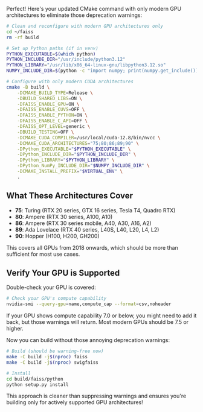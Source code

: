 Perfect! Here's your updated CMake command with only modern GPU architectures to eliminate those deprecation warnings:

```bash
# Clean and reconfigure with modern GPU architectures only
cd ~/faiss
rm -rf build

# Set up Python paths (if in venv)
PYTHON_EXECUTABLE=$(which python)
PYTHON_INCLUDE_DIR="/usr/include/python3.12"
PYTHON_LIBRARY="/usr/lib/x86_64-linux-gnu/libpython3.12.so"
NUMPY_INCLUDE_DIR=$(python -c "import numpy; print(numpy.get_include())")

# Configure with only modern CUDA architectures
cmake -B build \
    -DCMAKE_BUILD_TYPE=Release \
    -DBUILD_SHARED_LIBS=ON \
    -DFAISS_ENABLE_GPU=ON \
    -DFAISS_ENABLE_CUVS=OFF \
    -DFAISS_ENABLE_PYTHON=ON \
    -DFAISS_ENABLE_C_API=OFF \
    -DFAISS_OPT_LEVEL=generic \
    -DBUILD_TESTING=OFF \
    -DCMAKE_CUDA_COMPILER=/usr/local/cuda-12.8/bin/nvcc \
    -DCMAKE_CUDA_ARCHITECTURES="75;80;86;89;90" \
    -DPython_EXECUTABLE="$PYTHON_EXECUTABLE" \
    -DPython_INCLUDE_DIR="$PYTHON_INCLUDE_DIR" \
    -DPython_LIBRARY="$PYTHON_LIBRARY" \
    -DPython_NumPy_INCLUDE_DIR="$NUMPY_INCLUDE_DIR" \
    -DCMAKE_INSTALL_PREFIX="$VIRTUAL_ENV" \
    .
```

## What These Architectures Cover

- **75**: Turing (RTX 20 series, GTX 16 series, Tesla T4, Quadro RTX)
- **80**: Ampere (RTX 30 series, A100, A10)  
- **86**: Ampere (RTX 30 series mobile, A40, A30, A16, A2)
- **89**: Ada Lovelace (RTX 40 series, L40S, L40, L20, L4, L2)
- **90**: Hopper (H100, H200, GH200)

This covers all GPUs from 2018 onwards, which should be more than sufficient for most use cases.

## Verify Your GPU is Supported

Double-check your GPU is covered:

```bash
# Check your GPU's compute capability
nvidia-smi --query-gpu=name,compute_cap --format=csv,noheader
```

If your GPU shows compute capability 7.0 or below, you might need to add it back, but those warnings will return. Most modern GPUs should be 7.5 or higher.

Now you can build without those annoying deprecation warnings:

```bash
# Build (should be warning-free now)
make -C build -j$(nproc) faiss
make -C build -j$(nproc) swigfaiss

# Install
cd build/faiss/python
python setup.py install
```

This approach is cleaner than suppressing warnings and ensures you're building only for actively supported GPU architectures!
